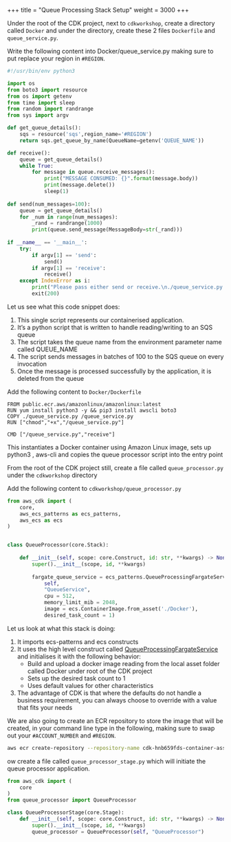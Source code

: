 +++
title = "Queue Processing Stack Setup"
weight = 3000
+++

Under the root of the CDK project, next to `cdkworkshop`, create a directory called `Docker` and under the directory, create these 2 files `Dockerfile` and `queue_service.py`.

Write the following content into Docker/queue_service.py making sure to put replace your region in `#REGION`.

```python
#!/usr/bin/env python3

import os
from boto3 import resource
from os import getenv
from time import sleep
from random import randrange
from sys import argv

def get_queue_details():
    sqs = resource('sqs',region_name='#REGION')
    return sqs.get_queue_by_name(QueueName=getenv('QUEUE_NAME'))

def receive():
    queue = get_queue_details()
    while True:
        for message in queue.receive_messages():
            print("MESSAGE CONSUMED: {}".format(message.body))
            print(message.delete())
            sleep(1)
        
def send(num_messages=100):
    queue = get_queue_details()
    for _num in range(num_messages):
        _rand = randrange(1000)
        print(queue.send_message(MessageBody=str(_rand)))
        
if __name__ == '__main__':
    try:
        if argv[1] == 'send':
            send()
        if argv[1] == 'receive':
            receive()
    except IndexError as i:
        print("Please pass either send or receive.\n./queue_service.py <send> <receive>")
        exit(200)
```


Let us see what this code snippet does:


1. This single script represents our containerised application. 
2. It’s a python script that is written to handle reading/writing to an SQS queue
3. The script takes the queue name from the environment parameter name called QUEUE_NAME
4. The script sends messages in batches of 100 to the SQS queue on every invocation
5. Once the message is processed successfully by the application, it is deleted from the queue


Add the following content to `Docker/Dockerfile`

```docker
FROM public.ecr.aws/amazonlinux/amazonlinux:latest
RUN yum install python3 -y && pip3 install awscli boto3
COPY ./queue_service.py /queue_service.py
RUN ["chmod","+x","/queue_service.py"]

CMD ["/queue_service.py","receive"]
```

This instantiates a Docker container using Amazon Linux image, sets up python3 , aws-cli and copies the queue processor script into the entry point

From the root of the CDK project still, create a file called `queue_processor.py` under the `cdkworkshop` directory

Add the following content to `cdkworkshop/queue_processor.py`

```python
from aws_cdk import (
    core,
    aws_ecs_patterns as ecs_patterns,
    aws_ecs as ecs
)


class QueueProcessor(core.Stack):
    
    def __init__(self, scope: core.Construct, id: str, **kwargs) -> None:
        super().__init__(scope, id, **kwargs)
    
        fargate_queue_service = ecs_patterns.QueueProcessingFargateService(
            self,
            "QueueService", 
            cpu = 512, 
            memory_limit_mib = 2048, 
            image = ecs.ContainerImage.from_asset('./Docker'), 
            desired_task_count = 1)
```

Let us look at what this stack is doing:

1. It imports ecs-patterns and ecs constructs
2. It uses the high level construct called [QueueProcessingFargateService](https://docs.aws.amazon.com/cdk/api/latest/docs/@aws-cdk_aws-ecs-patterns.QueueProcessingFargateService.html) and initialises it with the following behavior:
    * Build and upload a docker image reading from the local asset folder called Docker under root of the CDK project
    * Sets up the desired task count to 1
    * Uses default values for other characteristics
3. The advantage of CDK is that where the defaults do not handle a business requirement, you can always choose to override with a value that fits your needs


We are also going to create an ECR repository to store the image that will be created, in your command line type in the following, making sure to swap out your `#ACCOUNT_NUMBER` and `#REGION`.

```bash
aws ecr create-repository --repository-name cdk-hnb659fds-container-assets-#ACCOUNT_NUMBER-#REGION
```

ow create a file called `queue_processor_stage.py` which will initiate the queue processor application.

```python
from aws_cdk import (
    core
)
from queue_processor import QueueProcessor

class QueueProcessorStage(core.Stage):
    def __init__(self, scope: core.Construct, id: str, **kwargs) -> None:
        super().__init__(scope, id, **kwargs)
        queue_processor = QueueProcessor(self, "QueueProcessor")
```